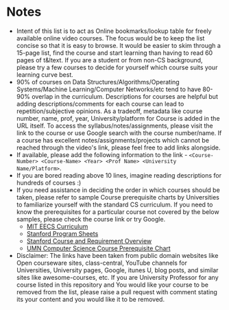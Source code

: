 # Notes

- Intent of this list is to act as Online bookmarks/lookup table for freely available online video courses. The focus would be to keep the list concise so that it is easy to browse. It would be easier to skim through a 15-page list, find the course and start learning than having to read 60 pages of t&ltext. If you are a student or from non-CS background, please try a few courses to decide for yourself which course suits your learning curve best.
- 90% of courses on Data Structures/Algorithms/Operating Systems/Machine Learning/Computer Networks/etc tend to have 80-90% overlap in the curriculum. Descriptions for courses are helpful but adding descriptions/comments for each course can lead to repetition/subjective opinions. As a tradeoff, metadata like course number, name, prof, year, University/platform for Course is added in the URL itself. To access the syllabus/notes/assignments, please visit the link to the course or use Google search with the course number/name. If a course has excellent notes/assignments/projects which cannot be reached through the video's link, please feel free to add links alongside.
- If available, please add the following information to the link - `<Course-Number> <Course-Name> <Year> <Prof Name> <University Name/Platform>`.
- If you are bored reading above 10 lines, imagine reading descriptions for hundreds of courses :)
- If you need assistance in deciding the order in which courses should be taken, please refer to sample Course prerequisite charts by Universities to familiarize yourself with the standard CS curriculum. If you need to know the prerequisites for a particular course not covered by the below samples, please check the course link or try Google.
  - [MIT EECS Curriculum](https://www.eecs.mit.edu/academics/undergraduate-programs/curriculum/)
  - [Stanford Program Sheets](https://cs.stanford.edu/degrees/ug/ProgramSheets.shtml)
  - [Stanford Course and Requirement Overview](https://cs.stanford.edu/degrees/ug/Requirements.shtml)
  - [UMN Computer Science Course Prerequisite Chart](https://onestop.umn.edu/registration/register-classes/course-prerequisites)
- Disclaimer: The links have been taken from public domain websites like Open courseware sites, class-central, YouTube channels for Universities, University pages, Google, itunes U, blog posts, and similar sites like awesome-courses, etc. If you are University Professor for any course listed in this repository and You would like your course to be removed from the list, please raise a pull request with comment stating its your content and you would like it to be removed.